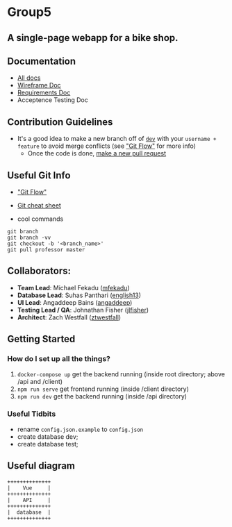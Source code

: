 # Group5

## A single-page webapp for a bike shop.

## Documentation
* [All docs][shared_gdrive]
* [Wireframe Doc][wireframe]
* [Requirements Doc][requirements]
* Acceptence Testing Doc

## Contribution Guidelines
* It's a good idea to make a new branch off of [`dev`][dev_link] with your `username + feature` to avoid merge conflicts (see ["Git Flow"][gitflow] for more info)
  * Once the code is done, [make a new pull request](https://github.com/CSC307Winter2019/Group5/pulls)

## Useful Git Info
* ["Git Flow"][gitflow]
* [Git cheat sheet][gitbasics]

* cool commands
```
git branch
git branch -vv
git checkout -b '<branch_name>'
git pull professor master
```

## Collaborators:

* __Team Lead__: Michael Fekadu ([mfekadu][mfekadu])
* __Database Lead__: Suhas Panthari ([english13][english13])
* __UI Lead__: Angaddeep Bains ([angaddeep][angaddeep])
* __Testing Lead / QA__: Johnathan Fisher ([jlfisher][jlfisher])
* __Architect__: Zach Westfall ([ztwestfall][ztwestfall])

## Getting Started

### How do I set up all the things?
1. `docker-compose up` get the backend running (inside root directory; above /api and /client)
2. `npm run serve` get frontend running (inside /client directory)
3. `npm run dev` get the backend running (inside /api directory)

### Useful Tidbits
* rename `config.json.example` to `config.json`
* create database dev;
* create database test;

## Useful diagram

```
++++++++++++++
|    Vue     |
++++++++++++++
|    API     |
++++++++++++++
|  database  |
++++++++++++++
```

[//]: # (username links)

[english13]: https://github.com/english13
[jlfisher]: https://github.com/jlfisher
[ztwestfall]: https://github.com/ztwestfall
[angaddeep]: https://github.com/angaddeep
[mfekadu]: https://github.com/mfekadu

[//]: # (useful git links)

[gitbasics]: http://rogerdudler.github.io/git-guide/
[gitflow]: https://nvie.com/posts/a-successful-git-branching-model/

[//]: # (misc)

[shared_gdrive]: https://drive.google.com/drive/u/0/folders/1kT1bq_aAEvqXJfDculGMjT0Cxi3J-3IB

[wireframe]: https://drive.google.com/open?id=1RiFUKtNt0i6gadxtpuz12RtlToLHqjBY
[requirements]: https://docs.google.com/document/d/1GLAbqnLXSJi8diQ_CJmz5hnz5zkAz6_TDh62P7a9_Ss/edit#heading=h.rv6hsfad8zu2

[dev_link]: https://github.com/CSC307Winter2019/Group5/tree/dev
